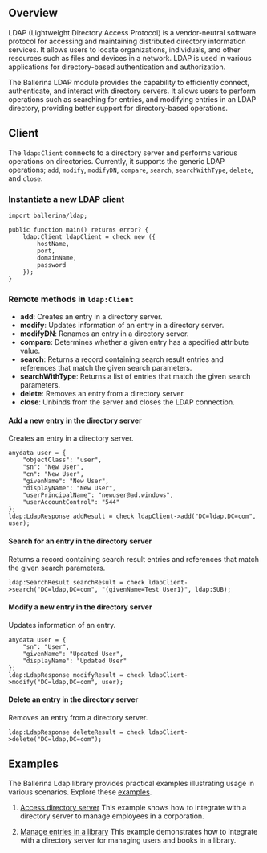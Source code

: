 ## Overview

LDAP (Lightweight Directory Access Protocol) is a vendor-neutral software protocol for accessing and maintaining distributed directory information services. It allows users to locate organizations, individuals, and other resources such as files and devices in a network. LDAP is used in various applications for directory-based authentication and authorization.

The Ballerina LDAP module provides the capability to efficiently connect, authenticate, and interact with directory servers. It allows users to perform operations such as searching for entries, and modifying entries in an LDAP directory, providing better support for directory-based operations.

## Client

The `ldap:Client` connects to a directory server and performs various operations on directories. Currently, it supports the generic LDAP operations; `add`, `modify`, `modifyDN`, `compare`, `search`, `searchWithType`, `delete`, and `close`.

### Instantiate a new LDAP client

```ballerina
import ballerina/ldap;

public function main() returns error? {
    ldap:Client ldapClient = check new ({
        hostName,
        port,
        domainName,
        password
    });
}
```

### Remote methods in `ldap:Client`

- **add**: Creates an entry in a directory server.
- **modify**: Updates information of an entry in a directory server.
- **modifyDN**: Renames an entry in a directory server.
- **compare**: Determines whether a given entry has a specified attribute value.
- **search**: Returns a record containing search result entries and references that match the given search parameters.
- **searchWithType**: Returns a list of entries that match the given search parameters.
- **delete**: Removes an entry from a directory server.
- **close**: Unbinds from the server and closes the LDAP connection.

#### Add a new entry in the directory server

Creates an entry in a directory server.

```ballerina
anydata user = {
    "objectClass": "user",
    "sn": "New User",
    "cn": "New User",
    "givenName": "New User",
    "displayName": "New User",
    "userPrincipalName": "newuser@ad.windows",
    "userAccountControl": "544"
};
ldap:LdapResponse addResult = check ldapClient->add("DC=ldap,DC=com", user);
```

#### Search for an entry in the directory server

Returns a record containing search result entries and references that match the given search parameters.

```ballerina
ldap:SearchResult searchResult = check ldapClient->search("DC=ldap,DC=com", "(givenName=Test User1)", ldap:SUB);
```

#### Modify a new entry in the directory server

Updates information of an entry.

```ballerina
anydata user = {
    "sn": "User",
    "givenName": "Updated User",
    "displayName": "Updated User"
};
ldap:LdapResponse modifyResult = check ldapClient->modify("DC=ldap,DC=com", user);
```

#### Delete an entry in the directory server

Removes an entry from a directory server.

```ballerina
ldap:LdapResponse deleteResult = check ldapClient->delete("DC=ldap,DC=com");
```

## Examples

The Ballerina Ldap library provides practical examples illustrating usage in various scenarios. Explore these [examples](https://github.com/ballerina-platform/module-ballerina-ldap/tree/master/examples).

1. [Access directory server](https://github.com/ballerina-platform/module-ballerina-ldap/tree/master/examples/access-directory-server)
    This example shows how to integrate with a directory server to manage employees in a corporation.

2. [Manage entries in a library](https://github.com/ballerina-platform/module-ballerina-ldap/tree/master/examples/library-managment-system)
    This example demonstrates how to integrate with a directory server for managing users and books in a library.
